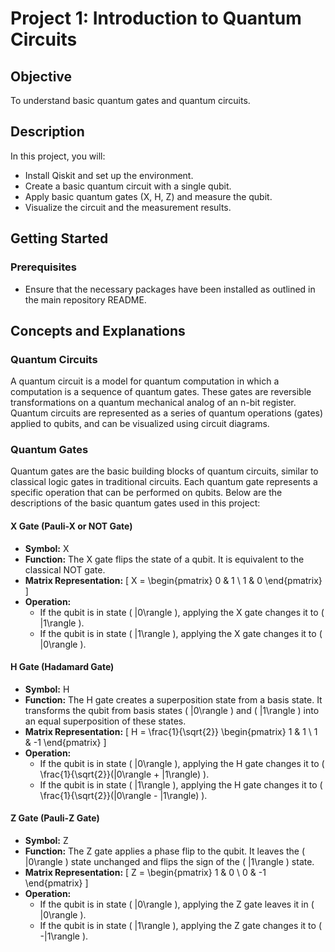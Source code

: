 # Project 1: Introduction to Quantum Circuits

## Objective

To understand basic quantum gates and quantum circuits.

## Description

In this project, you will:
- Install Qiskit and set up the environment.
- Create a basic quantum circuit with a single qubit.
- Apply basic quantum gates (X, H, Z) and measure the qubit.
- Visualize the circuit and the measurement results.

## Getting Started

### Prerequisites
- Ensure that the necessary packages have been installed as outlined in the main repository README.

## Concepts and Explanations

### Quantum Circuits

A quantum circuit is a model for quantum computation in which a computation is a sequence of quantum gates. These gates are reversible transformations on a quantum mechanical analog of an n-bit register. Quantum circuits are represented as a series of quantum operations (gates) applied to qubits, and can be visualized using circuit diagrams.

### Quantum Gates

Quantum gates are the basic building blocks of quantum circuits, similar to classical logic gates in traditional circuits. Each quantum gate represents a specific operation that can be performed on qubits. Below are the descriptions of the basic quantum gates used in this project:

#### X Gate (Pauli-X or NOT Gate)

- **Symbol:** X
- **Function:** The X gate flips the state of a qubit. It is equivalent to the classical NOT gate.
- **Matrix Representation:**
  \[
  X = \begin{pmatrix}
  0 & 1 \\
  1 & 0
  \end{pmatrix}
  \]
- **Operation:**
  - If the qubit is in state \( |0\rangle \), applying the X gate changes it to \( |1\rangle \).
  - If the qubit is in state \( |1\rangle \), applying the X gate changes it to \( |0\rangle \).

#### H Gate (Hadamard Gate)

- **Symbol:** H
- **Function:** The H gate creates a superposition state from a basis state. It transforms the qubit from basis states \( |0\rangle \) and \( |1\rangle \) into an equal superposition of these states.
- **Matrix Representation:**
  \[
  H = \frac{1}{\sqrt{2}} \begin{pmatrix}
  1 & 1 \\
  1 & -1
  \end{pmatrix}
  \]
- **Operation:**
  - If the qubit is in state \( |0\rangle \), applying the H gate changes it to \( \frac{1}{\sqrt{2}}(|0\rangle + |1\rangle) \).
  - If the qubit is in state \( |1\rangle \), applying the H gate changes it to \( \frac{1}{\sqrt{2}}(|0\rangle - |1\rangle) \).

#### Z Gate (Pauli-Z Gate)

- **Symbol:** Z
- **Function:** The Z gate applies a phase flip to the qubit. It leaves the \( |0\rangle \) state unchanged and flips the sign of the \( |1\rangle \) state.
- **Matrix Representation:**
  \[
  Z = \begin{pmatrix}
  1 & 0 \\
  0 & -1
  \end{pmatrix}
  \]
- **Operation:**
  - If the qubit is in state \( |0\rangle \), applying the Z gate leaves it in \( |0\rangle \).
  - If the qubit is in state \( |1\rangle \), applying the Z gate changes it to \( -|1\rangle \).

